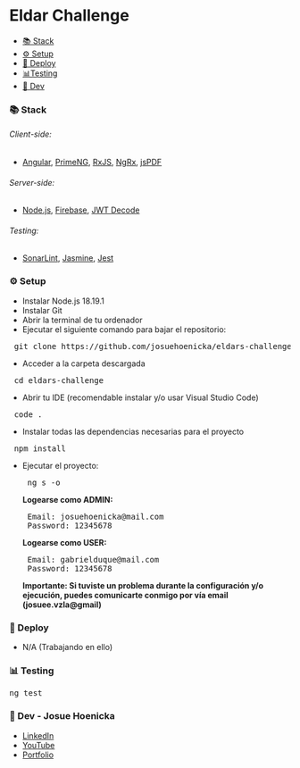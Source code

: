 # Eldar Challenge <a name="header"></a>

- [📚 Stack](#stack)
- [⚙️ Setup](#setup)
- [🚀 Deploy](#deploy)
- [📊Testing](#test)
- [👤 Dev](#authors)

### 📚 Stack <a name="stack"></a>

###### Client-side:

- [Angular](https://angular.dev/), [PrimeNG](https://primeng.org/), [RxJS](https://rxjs.dev), [NgRx](https://ngrx.io), [jsPDF](https://www.npmjs.com/package/jspdf)

###### Server-side:

- [Node.js](https://nodejs.org/), [Firebase](https://firebase.google.com/), [JWT Decode](https://www.npmjs.com/package/jwt-decode)

###### Testing:

- [SonarLint](https://marketplace.visualstudio.com/items?itemName=SonarSource.SonarLintforVisualStudio2022), [Jasmine](https://jasmine.github.io/), [Jest](https://jestjs.io/)

### ⚙️️ Setup <a name="setup"></a>

- Instalar Node.js 18.19.1
- Instalar Git
- Abrir la terminal de tu ordenador
- Ejecutar el siguiente comando para bajar el repositorio:
<pre> git clone https://github.com/josuehoenicka/eldars-challenge.git</pre>
- Acceder a la carpeta descargada
<pre> cd eldars-challenge</pre>
- Abrir tu IDE (recomendable instalar y/o usar Visual Studio Code)
<pre> code .</pre>
- Instalar todas las dependencias necesarias para el proyecto
<pre> npm install</pre>
- Ejecutar el proyecto:
  <pre> ng s -o</pre>
  <b>Logearse como ADMIN:</b>
  <pre> Email: josuehoenicka@mail.com <br/> Password: 12345678</pre>
  <b>Logearse como USER:</b>
  <pre> Email: gabrielduque@mail.com <br/> Password: 12345678</pre>
  <b>Importante: Si tuviste un problema durante la configuración y/o ejecución, puedes comunicarte conmigo por vía email (josuee.vzla@gmail)</b>

### 🚀 Deploy <a name="deploy"></a>

- N/A (Trabajando en ello)

### 📊 Testing <a name="test"></a>

<pre>ng test</pre>

### 👤 Dev - Josue Hoenicka <a name="authors"></a>

- [LinkedIn](https://www.linkedin.com/in/josuehoenicka/)
- [YouTube](https://www.youtube.com/@josuehoenicka)
- [Portfolio](https://josuegabrielhoenicka.web.app/)
